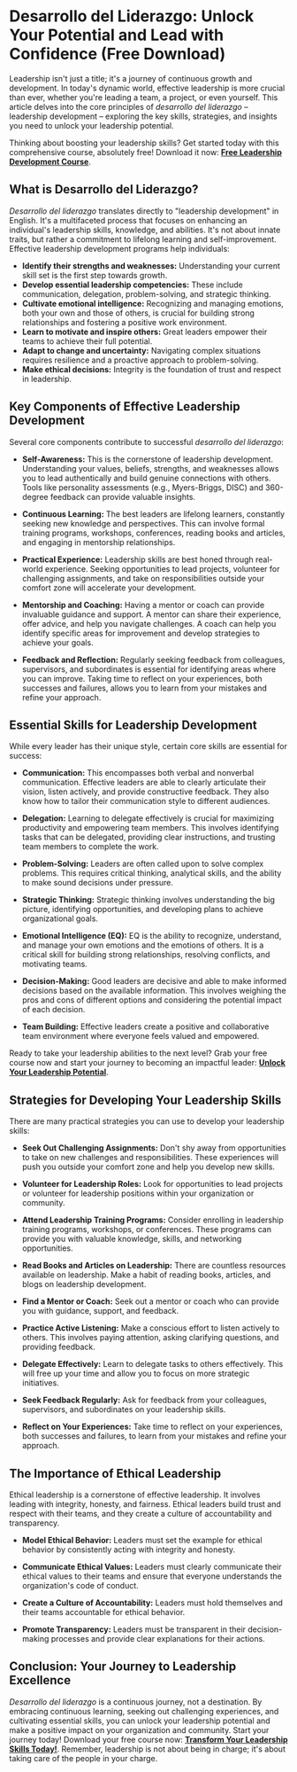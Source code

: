 # Desarrollo del Liderazgo: Unlock Your Potential and Lead with Confidence (Free Download)

Leadership isn't just a title; it's a journey of continuous growth and development. In today's dynamic world, effective leadership is more crucial than ever, whether you're leading a team, a project, or even yourself. This article delves into the core principles of *desarrollo del liderazgo* – leadership development – exploring the key skills, strategies, and insights you need to unlock your leadership potential.

Thinking about boosting your leadership skills? Get started today with this comprehensive course, absolutely free! Download it now: [**Free Leadership Development Course**](https://udemywork.com/desarrollo-del-liderazgo).

## What is Desarrollo del Liderazgo?

*Desarrollo del liderazgo* translates directly to "leadership development" in English. It's a multifaceted process that focuses on enhancing an individual's leadership skills, knowledge, and abilities. It's not about innate traits, but rather a commitment to lifelong learning and self-improvement. Effective leadership development programs help individuals:

*   **Identify their strengths and weaknesses:** Understanding your current skill set is the first step towards growth.
*   **Develop essential leadership competencies:** These include communication, delegation, problem-solving, and strategic thinking.
*   **Cultivate emotional intelligence:** Recognizing and managing emotions, both your own and those of others, is crucial for building strong relationships and fostering a positive work environment.
*   **Learn to motivate and inspire others:** Great leaders empower their teams to achieve their full potential.
*   **Adapt to change and uncertainty:** Navigating complex situations requires resilience and a proactive approach to problem-solving.
*   **Make ethical decisions:** Integrity is the foundation of trust and respect in leadership.

## Key Components of Effective Leadership Development

Several core components contribute to successful *desarrollo del liderazgo*:

*   **Self-Awareness:** This is the cornerstone of leadership development. Understanding your values, beliefs, strengths, and weaknesses allows you to lead authentically and build genuine connections with others. Tools like personality assessments (e.g., Myers-Briggs, DISC) and 360-degree feedback can provide valuable insights.

*   **Continuous Learning:** The best leaders are lifelong learners, constantly seeking new knowledge and perspectives. This can involve formal training programs, workshops, conferences, reading books and articles, and engaging in mentorship relationships.

*   **Practical Experience:** Leadership skills are best honed through real-world experience. Seeking opportunities to lead projects, volunteer for challenging assignments, and take on responsibilities outside your comfort zone will accelerate your development.

*   **Mentorship and Coaching:** Having a mentor or coach can provide invaluable guidance and support. A mentor can share their experience, offer advice, and help you navigate challenges. A coach can help you identify specific areas for improvement and develop strategies to achieve your goals.

*   **Feedback and Reflection:** Regularly seeking feedback from colleagues, supervisors, and subordinates is essential for identifying areas where you can improve. Taking time to reflect on your experiences, both successes and failures, allows you to learn from your mistakes and refine your approach.

## Essential Skills for Leadership Development

While every leader has their unique style, certain core skills are essential for success:

*   **Communication:** This encompasses both verbal and nonverbal communication. Effective leaders are able to clearly articulate their vision, listen actively, and provide constructive feedback. They also know how to tailor their communication style to different audiences.

*   **Delegation:** Learning to delegate effectively is crucial for maximizing productivity and empowering team members. This involves identifying tasks that can be delegated, providing clear instructions, and trusting team members to complete the work.

*   **Problem-Solving:** Leaders are often called upon to solve complex problems. This requires critical thinking, analytical skills, and the ability to make sound decisions under pressure.

*   **Strategic Thinking:** Strategic thinking involves understanding the big picture, identifying opportunities, and developing plans to achieve organizational goals.

*   **Emotional Intelligence (EQ):** EQ is the ability to recognize, understand, and manage your own emotions and the emotions of others. It is a critical skill for building strong relationships, resolving conflicts, and motivating teams.

*   **Decision-Making:** Good leaders are decisive and able to make informed decisions based on the available information. This involves weighing the pros and cons of different options and considering the potential impact of each decision.

*   **Team Building:** Effective leaders create a positive and collaborative team environment where everyone feels valued and empowered.

Ready to take your leadership abilities to the next level? Grab your free course now and start your journey to becoming an impactful leader: [**Unlock Your Leadership Potential**](https://udemywork.com/desarrollo-del-liderazgo).

## Strategies for Developing Your Leadership Skills

There are many practical strategies you can use to develop your leadership skills:

*   **Seek Out Challenging Assignments:** Don't shy away from opportunities to take on new challenges and responsibilities. These experiences will push you outside your comfort zone and help you develop new skills.

*   **Volunteer for Leadership Roles:** Look for opportunities to lead projects or volunteer for leadership positions within your organization or community.

*   **Attend Leadership Training Programs:** Consider enrolling in leadership training programs, workshops, or conferences. These programs can provide you with valuable knowledge, skills, and networking opportunities.

*   **Read Books and Articles on Leadership:** There are countless resources available on leadership. Make a habit of reading books, articles, and blogs on leadership development.

*   **Find a Mentor or Coach:** Seek out a mentor or coach who can provide you with guidance, support, and feedback.

*   **Practice Active Listening:** Make a conscious effort to listen actively to others. This involves paying attention, asking clarifying questions, and providing feedback.

*   **Delegate Effectively:** Learn to delegate tasks to others effectively. This will free up your time and allow you to focus on more strategic initiatives.

*   **Seek Feedback Regularly:** Ask for feedback from your colleagues, supervisors, and subordinates on your leadership skills.

*   **Reflect on Your Experiences:** Take time to reflect on your experiences, both successes and failures, to learn from your mistakes and refine your approach.

## The Importance of Ethical Leadership

Ethical leadership is a cornerstone of effective leadership. It involves leading with integrity, honesty, and fairness. Ethical leaders build trust and respect with their teams, and they create a culture of accountability and transparency.

*   **Model Ethical Behavior:** Leaders must set the example for ethical behavior by consistently acting with integrity and honesty.

*   **Communicate Ethical Values:** Leaders must clearly communicate their ethical values to their teams and ensure that everyone understands the organization's code of conduct.

*   **Create a Culture of Accountability:** Leaders must hold themselves and their teams accountable for ethical behavior.

*   **Promote Transparency:** Leaders must be transparent in their decision-making processes and provide clear explanations for their actions.

## Conclusion: Your Journey to Leadership Excellence

*Desarrollo del liderazgo* is a continuous journey, not a destination. By embracing continuous learning, seeking out challenging experiences, and cultivating essential skills, you can unlock your leadership potential and make a positive impact on your organization and community. Start your journey today! Download your free course now: [**Transform Your Leadership Skills Today!**](https://udemywork.com/desarrollo-del-liderazgo). Remember, leadership is not about being in charge; it's about taking care of the people in your charge.
